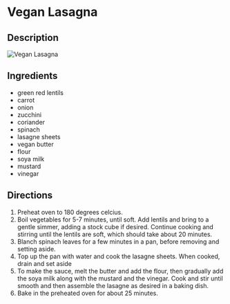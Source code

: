 # Vegan Lasagna

## Description
![Vegan Lasagna](https://www.themealdb.com/images/media/meals/rvxxuy1468312893.jpg "Vegan Lasagna")

## Ingredients
- green red lentils
- carrot
- onion
- zucchini
- coriander
- spinach
- lasagne sheets
- vegan butter
- flour
- soya milk
- mustard
- vinegar

## Directions
1. Preheat oven to 180 degrees celcius. 
2. Boil vegetables for 5-7 minutes, until soft. Add lentils and bring to a gentle simmer, adding a stock cube if desired. Continue cooking and stirring until the lentils are soft, which should take about 20 minutes. 
3. Blanch spinach leaves for a few minutes in a pan, before removing and setting aside. 
4. Top up the pan with water and cook the lasagne sheets. When cooked, drain and set aside
5. To make the sauce, melt the butter and add the flour, then gradually add the soya milk along with the mustard and the vinegar. Cook and stir until smooth and then assemble the lasagne as desired in a baking dish. 
6. Bake in the preheated oven for about 25 minutes.
